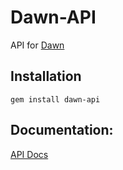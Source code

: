 Dawn-API
========
API for [Dawn](https://github.com/dawn/dawn)

## Installation
```shell
gem install dawn-api
```

## Documentation:
[API Docs](http://dawn.github.io/docs/)
